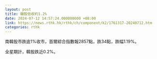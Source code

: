 ```yaml
---
layout: post
title: 韓股低收約1.2%
date: 2024-07-12 14:57:24.000000000 +08:00
link: https://news.rthk.hk/rthk/ch/component/k2/1761317-20240712.htm
categories: rthk
---
```


南韓股市跌逾1%收市，首爾綜合指數報2857點，跌34點，跌幅1.19%。

全星期計，韓股跌近0.2%。
